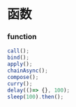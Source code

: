 # 函数

### function

```js
call();
bind();
apply();
chainAsync();
compose();
curry();
delay(()=> {}, 100);
sleep(100).then();
```

